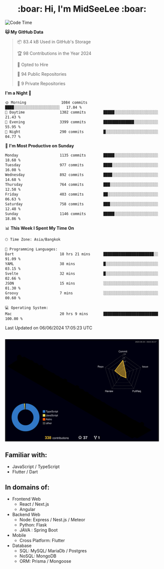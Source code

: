 <h1 align="center"> :boar: Hi, I'm MidSeeLee :boar:</h1>
 
<!--START_SECTION:waka-->
![Code Time](http://img.shields.io/badge/Code%20Time-1%2C695%20hrs%2017%20mins-blue)

**🐱 My GitHub Data** 

> 📦 83.4 kB Used in GitHub's Storage 
 > 
> 🏆 98 Contributions in the Year 2024
 > 
> 💼 Opted to Hire
 > 
> 📜 94 Public Repositories 
 > 
> 🔑 9 Private Repositories 
 > 
**I'm a Night 🦉** 

```text
🌞 Morning                1084 commits        ████░░░░░░░░░░░░░░░░░░░░░   17.84 % 
🌆 Daytime                1302 commits        █████░░░░░░░░░░░░░░░░░░░░   21.43 % 
🌃 Evening                3399 commits        ██████████████░░░░░░░░░░░   55.95 % 
🌙 Night                  290 commits         █░░░░░░░░░░░░░░░░░░░░░░░░   04.77 % 
```
📅 **I'm Most Productive on Sunday** 

```text
Monday                   1135 commits        █████░░░░░░░░░░░░░░░░░░░░   18.68 % 
Tuesday                  977 commits         ████░░░░░░░░░░░░░░░░░░░░░   16.08 % 
Wednesday                892 commits         ████░░░░░░░░░░░░░░░░░░░░░   14.68 % 
Thursday                 764 commits         ███░░░░░░░░░░░░░░░░░░░░░░   12.58 % 
Friday                   403 commits         ██░░░░░░░░░░░░░░░░░░░░░░░   06.63 % 
Saturday                 758 commits         ███░░░░░░░░░░░░░░░░░░░░░░   12.48 % 
Sunday                   1146 commits        █████░░░░░░░░░░░░░░░░░░░░   18.86 % 
```


📊 **This Week I Spent My Time On** 

```text
🕑︎ Time Zone: Asia/Bangkok

💬 Programming Languages: 
Dart                     18 hrs 21 mins      ███████████████████████░░   91.09 % 
YAML                     38 mins             █░░░░░░░░░░░░░░░░░░░░░░░░   03.15 % 
Svelte                   32 mins             █░░░░░░░░░░░░░░░░░░░░░░░░   02.66 % 
JSON                     15 mins             ░░░░░░░░░░░░░░░░░░░░░░░░░   01.30 % 
Groovy                   7 mins              ░░░░░░░░░░░░░░░░░░░░░░░░░   00.60 % 

💻 Operating System: 
Mac                      20 hrs 9 mins       █████████████████████████   100.00 % 
```


 Last Updated on 06/06/2024 17:05:23 UTC
<!--END_SECTION:waka-->

##

![](./profile-3d-contrib/profile-night-rainbow.svg)

## Familiar with:
- JavaScript / TypeScript
- Flutter / Dart

## In domains of:
- Frontend Web
  - React / Next.js
  - Angular
- Backend Web
  - Node: Express / Nest.js / Meteor
  - Python: Flask
  - JAVA : Spring Boot
- Mobile
  - Cross Platform: Flutter
- Database
  - SQL: MySQL/ MariaDb / Postgres
  - NoSQL: MongoDB
  - ORM: Prisma / Mongoose
